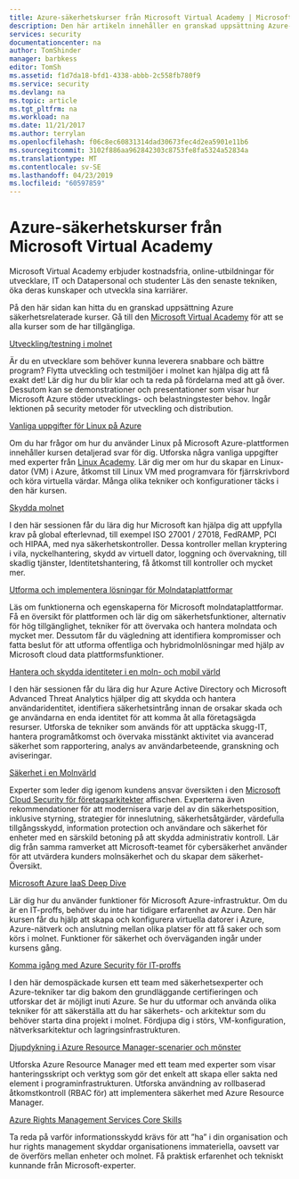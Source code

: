 ```yaml
---
title: Azure-säkerhetskurser från Microsoft Virtual Academy | Microsoft Docs
description: Den här artikeln innehåller en granskad uppsättning Azure-säkerhet relaterade kurser från Microsoft Virtual Academy.  Microsoft Virtual Academy erbjuder kostnadsfria, online-utbildningar för utvecklare, IT och Datapersonal och studenter Läs den senaste tekniken, öka deras kunskaper och utveckla sina karriärer.
services: security
documentationcenter: na
author: TomShinder
manager: barbkess
editor: TomSh
ms.assetid: f1d7da18-bfd1-4338-abbb-2c558fb780f9
ms.service: security
ms.devlang: na
ms.topic: article
ms.tgt_pltfrm: na
ms.workload: na
ms.date: 11/21/2017
ms.author: terrylan
ms.openlocfilehash: f06c8ec60831314dad30673fec4d2ea5901e11b6
ms.sourcegitcommit: 3102f886aa962842303c8753fe8fa5324a52834a
ms.translationtype: MT
ms.contentlocale: sv-SE
ms.lasthandoff: 04/23/2019
ms.locfileid: "60597859"
---
```

# <a name="azure-security-courses-from-microsoft-virtual-academy"></a>Azure-säkerhetskurser från Microsoft Virtual Academy
Microsoft Virtual Academy erbjuder kostnadsfria, online-utbildningar för utvecklare, IT och Datapersonal och studenter Läs den senaste tekniken, öka deras kunskaper och utveckla sina karriärer.

På den här sidan kan hitta du en granskad uppsättning Azure säkerhetsrelaterade kurser. Gå till den [Microsoft Virtual Academy](https://mva.microsoft.com/) för att se alla kurser som de har tillgängliga.

[Utveckling/testning i molnet](https://mva.microsoft.com/en-us/training-courses/devtest-in-the-cloud-16274?l=9aAijd7LC_2005190311)

Är du en utvecklare som behöver kunna leverera snabbare och bättre program? Flytta utveckling och testmiljöer i molnet kan hjälpa dig att få exakt det! Lär dig hur du blir klar och ta reda på fördelarna med att gå över. Dessutom kan se demonstrationer och presentationer som visar hur Microsoft Azure stöder utvecklings- och belastningstester behov. Ingår lektionen på security metoder för utveckling och distribution.

[Vanliga uppgifter för Linux på Azure](https://mva.microsoft.com/en-us/training-courses/common-tasks-for-linux-on-azure-16191?l=J0Hvb7qJC_1204668937)

Om du har frågor om hur du använder Linux på Microsoft Azure-plattformen innehåller kursen detaljerad svar för dig. Utforska några vanliga uppgifter med experter från [Linux Academy](https://linuxacademy.com/). Lär dig mer om hur du skapar en Linux-dator (VM) i Azure, åtkomst till Linux VM med programvara för fjärrskrivbord och köra virtuella värdar. Många olika tekniker och konfigurationer täcks i den här kursen.

[Skydda molnet](https://mva.microsoft.com/en-us/training-courses/secure-the-cloud-14037?l=lQIkkst0B_5300115881)

I den här sessionen får du lära dig hur Microsoft kan hjälpa dig att uppfylla krav på global efterlevnad, till exempel ISO 27001 / 27018, FedRAMP, PCI och HIPAA, med nya säkerhetskontroller. Dessa kontroller mellan kryptering i vila, nyckelhantering, skydd av virtuell dator, loggning och övervakning, till skadlig tjänster, Identitetshantering, få åtkomst till kontroller och mycket mer.

[Utforma och implementera lösningar för Molndataplattformar](https://mva.microsoft.com/en-us/training-courses/design-and-implement-cloud-data-platform-solutions-15711?l=jbCdW0j1B_3005244527)

Läs om funktionerna och egenskaperna för Microsoft molndataplattformar. Få en översikt för plattformen och lär dig om säkerhetsfunktioner, alternativ för hög tillgänglighet, tekniker för att övervaka och hantera molndata och mycket mer. Dessutom får du vägledning att identifiera kompromisser och fatta beslut för att utforma offentliga och hybridmolnlösningar med hjälp av Microsoft cloud data plattformsfunktioner.

[Hantera och skydda identiteter i en moln- och mobil värld](https://mva.microsoft.com/en-us/training-courses/manage-and-secure-identities-in-a-cloud-and-mobile-world-14013?l=GIJ2GcvrB_405192797)

I den här sessionen får du lära dig hur Azure Active Directory och Microsoft Advanced Threat Analytics hjälper dig att skydda och hantera användaridentitet, identifiera säkerhetsintrång innan de orsakar skada och ge användarna en enda identitet för att komma åt alla företagsägda resurser. Utforska de tekniker som används för att upptäcka skugg-IT, hantera programåtkomst och övervaka misstänkt aktivitet via avancerad säkerhet som rapportering, analys av användarbeteende, granskning och aviseringar.

[Säkerhet i en Molnvärld](https://mva.microsoft.com/en-us/training-courses/security-in-a-cloudenabled-world-12725?l=CfLHobAcB_3904300474)

Experter som leder dig igenom kundens ansvar översikten i den [Microsoft Cloud Security för företagsarkitekter](https://www.microsoft.com/download/48121) affischen. Experterna även rekommendationer för att modernisera varje del av din säkerhetsposition, inklusive styrning, strategier för inneslutning, säkerhetsåtgärder, värdefulla tillgångsskydd, information protection och användare och säkerhet för enheter med en särskild betoning på att skydda administrativ kontroll. Lär dig från samma ramverket att Microsoft-teamet för cybersäkerhet använder för att utvärdera kunders molnsäkerhet och du skapar dem säkerhet-Översikt.

[Microsoft Azure IaaS Deep Dive](https://mva.microsoft.com/en-us/training-courses/microsoft-azure-iaas-deep-dive-14339?l=PtppYVQgB_8300115888)

Lär dig hur du använder funktioner för Microsoft Azure-infrastruktur. Om du är en IT-proffs, behöver du inte har tidigare erfarenhet av Azure. Den här kursen får du hjälp att skapa och konfigurera virtuella datorer i Azure, Azure-nätverk och anslutning mellan olika platser för att få saker och som körs i molnet. Funktioner för säkerhet och överväganden ingår under kursens gång.

[Komma igång med Azure Security för IT-proffs](https://mva.microsoft.com/training-courses/getting-started-with-azure-security-for-the-it-professional-11165?l=HfHzCXSAB_7404300474)

I den här demospäckade kursen ett team med säkerhetsexperter och Azure-tekniker tar dig bakom den grundläggande certifieringen och utforskar det är möjligt inuti Azure. Se hur du utformar och använda olika tekniker för att säkerställa att du har säkerhets- och arkitektur som du behöver starta dina projekt i molnet. Fördjupa dig i störs, VM-konfiguration, nätverksarkitektur och lagringsinfrastrukturen.

[Djupdykning i Azure Resource Manager-scenarier och mönster](https://mva.microsoft.com/en-us/training-courses/deep-dive-into-azure-resource-manager-scenarios-and-patterns-13793?l=i1m06ZJYB_7001937557)

Utforska Azure Resource Manager med ett team med experter som visar hanteringsskript och verktyg som gör det enkelt att skapa eller sakta ned element i programinfrastrukturen. Utforska användning av rollbaserad åtkomstkontroll (RBAC för) att implementera säkerhet med Azure Resource Manager.

[Azure Rights Management Services Core Skills](https://mva.microsoft.com/en-us/training-courses/azure-rights-management-services-core-skills-10500?l=QLoxMwuCB_1805094681)

Ta reda på varför informationsskydd krävs för att ”ha” i din organisation och hur rights management skyddar organisationens immateriella, oavsett var de överförs mellan enheter och molnet. Få praktisk erfarenhet och tekniskt kunnande från Microsoft-experter.
